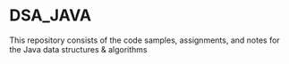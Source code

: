 # DSA_JAVA
This repository consists of the code samples, assignments, and notes for the Java data structures &amp; algorithms
